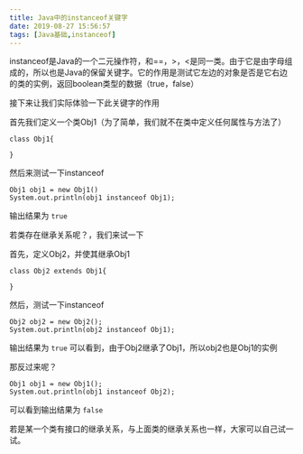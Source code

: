 ```yaml
---
title: Java中的instanceof关键字
date: 2019-08-27 15:56:57
tags: [Java基础,instanceof]
---
```



instanceof是Java的一个二元操作符，和==，>，<是同一类。由于它是由字母组成的，所以也是Java的保留关键字。它的作用是测试它左边的对象是否是它右边的类的实例，返回boolean类型的数据（true，false）

接下来让我们实际体验一下此关键字的作用

首先我们定义一个类Obj1（为了简单，我们就不在类中定义任何属性与方法了）
```
class Obj1{

}
```
然后来测试一下instanceof

```
Obj1 obj1 = new Obj1()
System.out.println(obj1 instanceof Obj1);
```
输出结果为 `true`

若类存在继承关系呢？，我们来试一下

首先，定义Obj2，并使其继承Obj1

```
class Obj2 extends Obj1{

}
```
然后，测试一下instanceof
```
Obj2 obj2 = new Obj2();
System.out.println(obj2 instanceof Obj1);

```

输出结果为 `true`
可以看到，由于Obj2继承了Obj1，所以obj2也是Obj1的实例

那反过来呢？

```
Obj1 obj1 = new Obj1();
System.out.println(obj1 instanceof Obj2);
```
可以看到输出结果为 `false`


若是某一个类有接口的继承关系，与上面类的继承关系也一样，大家可以自己试一试。
